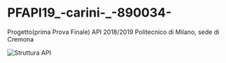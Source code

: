 # PFAPI19_-carini-_-890034-
Progetto(prima Prova Finale) API 2018/2019 Politecnico di Milano, sede di Cremona


![Struttura API](https://user-images.githubusercontent.com/51851749/137804385-b98f3dd6-b6ae-4edb-a33f-6ad4fbfca5d0.jpg)
